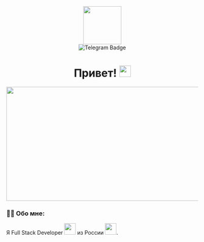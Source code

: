 <div id="header" align="center">
  <img src="https://i.giphy.com/media/v1.Y2lkPTc5MGI3NjExdml2d2M0YnBsZGxlNmw5Nm8wY243cW55OHp5OHN1dzQwNDRndnJmciZlcD12MV9pbnRlcm5hbF9naWZfYnlfaWQmY3Q9cw/M9gbBd9nbDrOTu1Mqx/giphy.gif" width="100" />
  <div id="badges">
  <a>
    <img src="https://img.shields.io/badge/Telegram-blue?logo=telegram&logoColor=white&style=for-the-badge" alt="Telegram Badge">
  </a>
</div>
  <img src="https://komarev.com/ghpvc/?username=NextTech-coder&style=flat-square&color=blue" alt=""/>
  <h1>
    Привет!
    <img src="https://media.giphy.com/media/hvRJCLFzcasrR4ia7z/giphy.gif" width="30px"/>
  </h1>
</div>

<div align="center">
  <img src="https://i.giphy.com/media/v1.Y2lkPTc5MGI3NjExZzIzaTdibnhvMzNjdDM3ZDF0NnQ0ODZveW1qaTR3YmlteHdwbG16OCZlcD12MV9pbnRlcm5hbF9naWZfYnlfaWQmY3Q9Zw/dWesBcTLavkZuG35MI/giphy.gif" width="600" height="300" />
</div>

### :man_technologist: Обо мне:

Я Full Stack Developer <img src="https://media.giphy.com/media/WUlplcMpOCEmTGBtBW/giphy.gif" width="30"> из России <img src="https://i.giphy.com/media/v1.Y2lkPTc5MGI3NjExZW55azRweGFtbmIydzk3ZmlxcjhqcGJxcHBsYjB2Yjl2NzRpb3ZwbyZlcD12MV9pbnRlcm5hbF9naWZfYnlfaWQmY3Q9Zw/Zc0zSSoAukbte/giphy.gif" width="30">.
